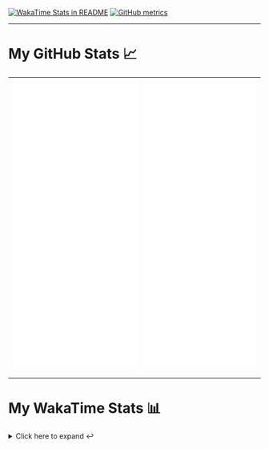 [![WakaTime Stats in README](https://github.com/LOsioChico/LOsioChico/actions/workflows/waka.yml/badge.svg)](https://github.com/LOsioChico/LOsioChico/actions/workflows/waka.yml) [![GitHub metrics](https://github.com/LOsioChico/LOsioChico/actions/workflows/metrics.yml/badge.svg)](https://github.com/LOsioChico/LOsioChico/actions/workflows/metrics.yml)

---

# My GitHub Stats 📈

| ![](./assets/metrics.svg) | ![](./assets/metrics2.svg) |
| ------------------------- | -------------------------- |

---

# My WakaTime Stats 📊

<details>
<summary>Click here to expand ↩️</summary>
<br>

<!--START_SECTION:waka-->
![Code Time](http://img.shields.io/badge/Code%20Time-2%2C347%20hrs%2025%20mins-blue)

![Lines of code](https://img.shields.io/badge/From%20Hello%20World%20I%27ve%20Written-485.3%20thousand%20lines%20of%20code-blue)

**🐱 My GitHub Data** 

> 📦 718.1 kB Used in GitHub's Storage 
 > 
> 🏆 310 Contributions in the Year 2025
 > 
> 🚫 Not Opted to Hire
 > 
> 📜 29 Public Repositories 
 > 
> 🔑 36 Private Repositories 
 > 
**I'm a Night 🦉** 

```text
🌞 Morning                750 commits         ████░░░░░░░░░░░░░░░░░░░░░   15.12 % 
🌆 Daytime                1624 commits        ████████░░░░░░░░░░░░░░░░░   32.75 % 
🌃 Evening                1675 commits        ████████░░░░░░░░░░░░░░░░░   33.78 % 
🌙 Night                  910 commits         █████░░░░░░░░░░░░░░░░░░░░   18.35 % 
```
📅 **I'm Most Productive on Thursday** 

```text
Monday                   675 commits         ███░░░░░░░░░░░░░░░░░░░░░░   13.61 % 
Tuesday                  790 commits         ████░░░░░░░░░░░░░░░░░░░░░   15.93 % 
Wednesday                595 commits         ███░░░░░░░░░░░░░░░░░░░░░░   12.00 % 
Thursday                 927 commits         █████░░░░░░░░░░░░░░░░░░░░   18.69 % 
Friday                   752 commits         ████░░░░░░░░░░░░░░░░░░░░░   15.16 % 
Saturday                 771 commits         ████░░░░░░░░░░░░░░░░░░░░░   15.55 % 
Sunday                   449 commits         ██░░░░░░░░░░░░░░░░░░░░░░░   09.05 % 
```


📊 **This Week I Spent My Time On** 

```text
💬 Programming Languages: 
Scala                    8 hrs 42 mins       ████████████░░░░░░░░░░░░░   46.03 % 
TypeScript               6 hrs 34 mins       █████████░░░░░░░░░░░░░░░░   34.76 % 
Smithy                   1 hr 17 mins        ██░░░░░░░░░░░░░░░░░░░░░░░   06.81 % 
SQL                      1 hr 2 mins         █░░░░░░░░░░░░░░░░░░░░░░░░   05.47 % 
Markdown                 21 mins             ░░░░░░░░░░░░░░░░░░░░░░░░░   01.93 % 
```

**I Mostly Code in TypeScript** 

```text
TypeScript               34 repos            ████████████░░░░░░░░░░░░░   50.00 % 
Scala                    9 repos             ███░░░░░░░░░░░░░░░░░░░░░░   13.24 % 
JavaScript               7 repos             ███░░░░░░░░░░░░░░░░░░░░░░   10.29 % 
Astro                    5 repos             ██░░░░░░░░░░░░░░░░░░░░░░░   07.35 % 
CSS                      5 repos             ██░░░░░░░░░░░░░░░░░░░░░░░   07.35 % 
```




 Last Updated on 10/09/2025 01:05:06 UTC
<!--END_SECTION:waka-->

## </details>
